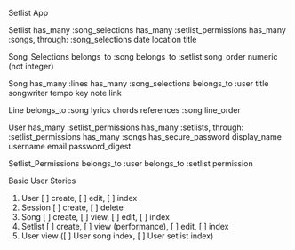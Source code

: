 Setlist App

Setlist
  has_many :song_selections
  has_many :setlist_permissions
  has_many :songs, through: :song_selections
  date
  location
  title

Song_Selections
  belongs_to :song
  belongs_to :setlist
  song_order numeric (not integer)

Song
  has_many :lines
  has_many :song_selections
  belongs_to :user
  title
  songwriter
  tempo
  key
  note
  link

Line
  belongs_to :song
  lyrics
  chords
  references :song
  line_order

User
  has_many :setlist_permissions
  has_many :setlists, through: :setlist_permissions
  has_many :songs
  has_secure_password
  display_name
  username
  email
  password_digest

Setlist_Permissions
  belongs_to :user
  belongs_to :setlist
  permission



Basic User Stories

1. User 
    [ ] create, 
    [ ] edit, 
    [ ] index
2. Session 
    [ ] create,
    [ ] delete
3. Song 
    [ ] create, 
    [ ] view, 
    [ ] edit,
    [ ] index
4. Setlist 
    [ ] create, 
    [ ] view (performance),
    [ ] edit,
    [ ] index
5. User view ([ ] User song index, [ ] User setlist index)